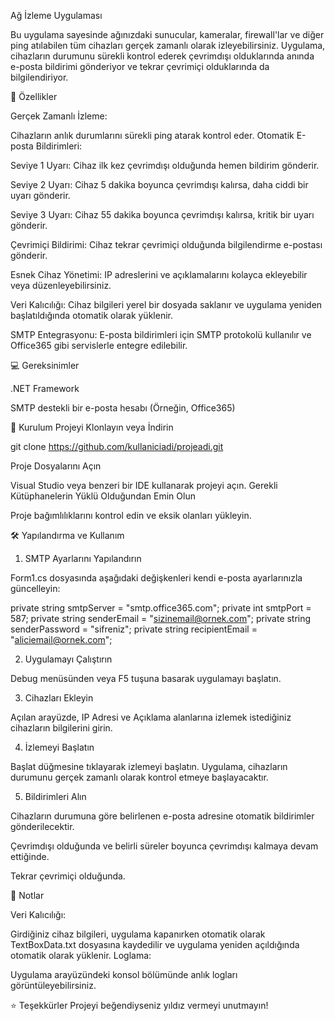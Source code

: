 Ağ İzleme Uygulaması

Bu uygulama sayesinde ağınızdaki sunucular, kameralar, firewall'lar ve diğer ping atılabilen tüm cihazları gerçek zamanlı olarak izleyebilirsiniz. Uygulama, cihazların durumunu sürekli kontrol ederek çevrimdışı olduklarında anında e-posta bildirimi gönderiyor ve tekrar çevrimiçi olduklarında da bilgilendiriyor.

🚀 Özellikler

Gerçek Zamanlı İzleme: 

Cihazların anlık durumlarını sürekli ping atarak kontrol eder.
Otomatik E-posta Bildirimleri:

Seviye 1 Uyarı: Cihaz ilk kez çevrimdışı olduğunda hemen bildirim gönderir.

Seviye 2 Uyarı: Cihaz 5 dakika boyunca çevrimdışı kalırsa, daha ciddi bir uyarı gönderir.

Seviye 3 Uyarı: Cihaz 55 dakika boyunca çevrimdışı kalırsa, kritik bir uyarı gönderir.

Çevrimiçi Bildirimi: Cihaz tekrar çevrimiçi olduğunda bilgilendirme e-postası gönderir.

Esnek Cihaz Yönetimi: IP adreslerini ve açıklamalarını kolayca ekleyebilir veya düzenleyebilirsiniz.

Veri Kalıcılığı: Cihaz bilgileri yerel bir dosyada saklanır ve uygulama yeniden başlatıldığında otomatik olarak yüklenir.

SMTP Entegrasyonu: E-posta bildirimleri için SMTP protokolü kullanılır ve Office365 gibi servislerle entegre edilebilir.

💻 Gereksinimler

.NET Framework

SMTP destekli bir e-posta hesabı (Örneğin, Office365)

🔧 Kurulum
Projeyi Klonlayın veya İndirin

git clone https://github.com/kullaniciadi/projeadi.git

Proje Dosyalarını Açın

Visual Studio veya benzeri bir IDE kullanarak projeyi açın.
Gerekli Kütüphanelerin Yüklü Olduğundan Emin Olun

Proje bağımlılıklarını kontrol edin ve eksik olanları yükleyin.

🛠️ Yapılandırma ve Kullanım

1. SMTP Ayarlarını Yapılandırın
   
Form1.cs dosyasında aşağıdaki değişkenleri kendi e-posta ayarlarınızla güncelleyin:

private string smtpServer = "smtp.office365.com";
private int smtpPort = 587;
private string senderEmail = "sizinemail@ornek.com";
private string senderPassword = "sifreniz";
private string recipientEmail = "aliciemail@ornek.com";

2. Uygulamayı Çalıştırın

Debug menüsünden veya F5 tuşuna basarak uygulamayı başlatın.

3. Cihazları Ekleyin
   
Açılan arayüzde, IP Adresi ve Açıklama alanlarına izlemek istediğiniz cihazların bilgilerini girin.

4. İzlemeyi Başlatın

Başlat düğmesine tıklayarak izlemeyi başlatın.
Uygulama, cihazların durumunu gerçek zamanlı olarak kontrol etmeye başlayacaktır.

5. Bildirimleri Alın

Cihazların durumuna göre belirlenen e-posta adresine otomatik bildirimler gönderilecektir.

Çevrimdışı olduğunda ve belirli süreler boyunca çevrimdışı kalmaya devam ettiğinde.

Tekrar çevrimiçi olduğunda.

📝 Notlar

Veri Kalıcılığı:

Girdiğiniz cihaz bilgileri, uygulama kapanırken otomatik olarak TextBoxData.txt dosyasına kaydedilir ve uygulama yeniden açıldığında otomatik olarak yüklenir.
Loglama:

Uygulama arayüzündeki konsol bölümünde anlık logları görüntüleyebilirsiniz.

⭐ Teşekkürler
Projeyi beğendiyseniz yıldız vermeyi unutmayın!
